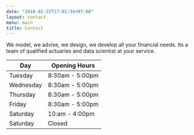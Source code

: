 ```yaml
---
date: "2018-02-22T17:01:34+07:00"
layout: contact
menu: main
title: Contact
---
```


We model, we advise, we design, we develop all your financial needs. Its a team of qualified actuaries and data scientist at your service. 

| Day       | Opening Hours   |
| --------- | --------------- |
| Tuesday   | 8:30am - 5:00pm |
| Wednesday | 8:30am - 5:00pm |
| Thursday  | 8:30am - 5:00pm |
| Friday    | 8:30am - 5:00pm |
| Saturday  | 10:am - 4:00pm  |
| Saturday  | Closed          |
